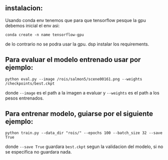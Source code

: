 
## instalacion:
Usando conda env tenemos que para que tensorflow pesque la gpu debemos inicial el env asi:

```
conda create -n name tensorflow-gpu
```

de lo contrario no se podra usar la gpu.
dsp instalar los requirements.

## Para evaluar el modelo entrenado usar por ejemplo:

```
python eval.py --image /rois/salmon5/scene00161.png --weights /checkpoints/best.ckpt
```

donde `--image` es el path a la imagen a evaluar y `--weights` es el path a los pesos entrenados.


## Para entrenar modelo, guiarse por el siguiente ejemplo:

```
python train.py --data_dir "rois/" --epochs 100 --batch_size 32 --save True
```

donde `--save True` guardara `best.ckpt` segun la validacion del modelo, si no se especifica no guardara nada.
